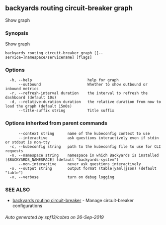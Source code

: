 ## backyards routing circuit-breaker graph

Show graph

### Synopsis

Show graph

```
backyards routing circuit-breaker graph [[--service=]namespace/servicename] [flags]
```

### Options

```
  -h, --help                         help for graph
      --outbound                     Whether to show outbound or inbound metrics
  -r, --refresh-interval duration    the interval to refresh the dashboard (default 10s)
  -d, --relative-duration duration   the relative duration from now to load the graph (default 15m0s)
      --title-suffix string          Title suffix
```

### Options inherited from parent commands

```
      --context string      name of the kubeconfig context to use
      --interactive         ask questions interactively even if stdin or stdout is non-tty
  -c, --kubeconfig string   path to the kubeconfig file to use for CLI requests
  -n, --namespace string    namespace in which Backyards is installed [$BACKYARDS_NAMESPACE] (default "backyards-system")
      --non-interactive     never ask questions interactively
  -o, --output string       output format (table|yaml|json) (default "table")
  -v, --verbose             turn on debug logging
```

### SEE ALSO

* [backyards routing circuit-breaker](backyards_routing_circuit-breaker.md)	 - Manage circuit-breaker configurations

###### Auto generated by spf13/cobra on 26-Sep-2019
